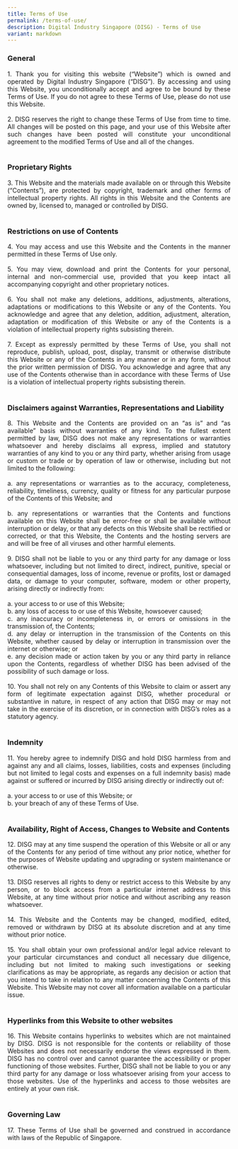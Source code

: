 ```yaml
---
title: Terms of Use
permalink: /terms-of-use/
description: Digital Industry Singapore (DISG) - Terms of Use
variant: markdown
---
```

<div class="text right"><h3>General</h3>
<p align="justify">
1. Thank you for visiting this website (“Website”) which is owned and operated by Digital Industry Singapore (“DISG”). By accessing and using this Website, you unconditionally accept and agree to be bound by these Terms of Use. If you do not agree to these Terms of Use, please do not use this Website.<br><br>
2. DISG reserves the right to change these Terms of Use from time to time. All changes will be posted on this page, and your use of this Website after such changes have been posted will constitute your unconditional agreement to the modified Terms of Use and all of the changes.<br><br></p></div>

<div class="text right"><h3>Proprietary Rights</h3>
<p align="justify">
3. This Website and the materials made available on or through this Website (“Contents”), are protected by copyright, trademark and other forms of intellectual property rights. All rights in this Website and the Contents are owned by, licensed to, managed or controlled by DISG.<br><br></p></div>

<div class="text right"><h3>Restrictions on use of Contents</h3>
<p align="justify">
4. You may access and use this Website and the Contents in the manner permitted in these Terms of Use only.<br><br>
5. You may view, download and print the Contents for your personal, internal and non-commercial use, provided that you keep intact all accompanying copyright and other proprietary notices.<br><br>
6. You shall not make any deletions, additions, adjustments, alterations, adaptations or modifications to this Website or any of the Contents. You acknowledge and agree that any deletion, addition, adjustment, alteration, adaptation or modification of this Website or any of the Contents is a violation of intellectual property rights subsisting therein.<br><br>
7. Except as expressly permitted by these Terms of Use, you shall not reproduce, publish, upload, post, display, transmit or otherwise distribute this Website or any of the Contents in any manner or in any form, without the prior written permission of DISG. You acknowledge and agree that any use of the Contents otherwise than in accordance with these Terms of Use is a violation of intellectual property rights subsisting therein.<br><br></p></div>

<div class="text right"><h3>Disclaimers against Warranties, Representations and Liability</h3>
<p align="justify">
8. This Website and the Contents are provided on an “as is” and “as available” basis without warranties of any kind. To the fullest extent permitted by law, DISG does not make any representations or warranties whatsoever and hereby disclaims all express, implied and statutory warranties of any kind to you or any third party, whether arising from usage or custom or trade or by operation of law or otherwise, including but not limited to the following:<br><br>
a. any representations or warranties as to the accuracy, completeness, reliability, timeliness, currency, quality or fitness for any particular purpose of the Contents of this Website; and<br><br>
b. any representations or warranties that the Contents and functions available on this Website shall be error-free or shall be available without interruption or delay, or that any defects on this Website shall be rectified or corrected, or that this Website, the Contents and the hosting servers are and will be free of all viruses and other harmful elements.<br><br>
9. DISG shall not be liable to you or any third party for any damage or loss whatsoever, including but not limited to direct, indirect, punitive, special or consequential damages, loss of income, revenue or profits, lost or damaged data, or damage to your computer, software, modem or other property, arising directly or indirectly from:<br><br>
a. your access to or use of this Website;<br>
b. any loss of access to or use of this Website, howsoever caused;<br>
c. any inaccuracy or incompleteness in, or errors or omissions in the transmission of, the Contents;<br>
d. any delay or interruption in the transmission of the Contents on this Website, whether caused by delay or interruption in transmission over the internet or otherwise; or<br>
e. any decision made or action taken by you or any third party in reliance upon the Contents, regardless of whether DISG has been advised of the possibility of such damage or loss.<br><br>
10. You shall not rely on any Contents of this Website to claim or assert any form of legitimate expectation against DISG, whether procedural or substantive in nature, in respect of any action that DISG may or may not take in the exercise of its discretion, or in connection with DISG’s roles as a statutory agency.<br><br></p></div>

<div class="text right"><h3>Indemnity</h3>
<p align="justify">
11. You hereby agree to indemnify DISG and hold DISG harmless from and against any and all claims, losses, liabilities, costs and expenses (including but not limited to legal costs and expenses on a full indemnity basis) made against or suffered or incurred by DISG arising directly or indirectly out of:<br><br>
a. your access to or use of this Website; or<br>
b. your breach of any of these Terms of Use.<br><br>
	
</p><div class="text right"><h3>Availability, Right of Access, Changes to Website and Contents</h3>
<p align="justify">
12. DISG may at any time suspend the operation of this Website or all or any of the Contents for any period of time without any prior notice, whether for the purposes of Website updating and upgrading or system maintenance or otherwise.<br><br>
13. DISG reserves all rights to deny or restrict access to this Website by any person, or to block access from a particular internet address to this Website, at any time without prior notice and without ascribing any reason whatsoever.<br><br>
14. This Website and the Contents may be changed, modified, edited, removed or withdrawn by DISG at its absolute discretion and at any time without prior notice.<br><br>
15. You shall obtain your own professional and/or legal advice relevant to your particular circumstances and conduct all necessary due diligence, including but not limited to making such investigations or seeking clarifications as may be appropriate, as regards any decision or action that you intend to take in relation to any matter concerning the Contents of this Website. This Website may not cover all information available on a particular issue.<br><br></p></div>
	

<div class="text right"><h3>Hyperlinks from this Website to other websites</h3>
<p align="justify">
16. This Website contains hyperlinks to websites which are not maintained by DISG. DISG is not responsible for the contents or reliability of those Websites and does not necessarily endorse the views expressed in them. DISG has no control over and cannot guarantee the accessibility or proper functioning of those websites. Further, DISG shall not be liable to you or any third party for any damage or loss whatsoever arising from your access to those websites. Use of the hyperlinks and access to those websites are entirely at your own risk.<br><br></p></div>

<div class="text right"><h3>Governing Law</h3>
<p align="justify">
17. These Terms of Use shall be governed and construed in accordance with laws of the Republic of Singapore.<br></p></div></div>